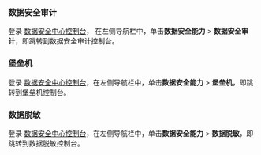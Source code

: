 
### 数据安全审计
登录 [数据安全中心控制台](https://console.cloud.tencent.com/dsgc/overview)，	在左侧导航栏中，单击**数据安全能力** > **数据安全审计**，即跳转到数据安全审计控制台。

### 堡垒机
登录 [数据安全中心控制台](https://console.cloud.tencent.com/dsgc/overview)，在左侧导航栏中，单击**数据安全能力** > **堡垒机**，即跳转到堡垒机控制台。

### 数据脱敏
登录 [数据安全中心控制台](https://console.cloud.tencent.com/dsgc/overview)，在左侧导航栏中，单击**数据安全能力** > **数据脱敏**，即跳转到数据脱敏控制台。
